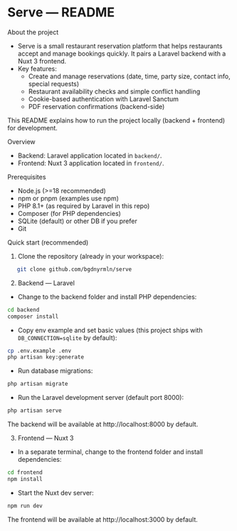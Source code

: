 # Serve — README

About the project
- Serve is a small restaurant reservation platform that helps restaurants accept and manage bookings quickly. It pairs a Laravel backend with a Nuxt 3 frontend.
- Key features:
   - Create and manage reservations (date, time, party size, contact info, special requests)
   - Restaurant availability checks and simple conflict handling
   - Cookie-based authentication with Laravel Sanctum
   - PDF reservation confirmations (backend-side)

This README explains how to run the project locally (backend + frontend) for development.

Overview
- Backend: Laravel application located in `backend/`.
- Frontend: Nuxt 3 application located in `frontend/`.

Prerequisites
- Node.js (>=18 recommended)
- npm or pnpm (examples use npm)
- PHP 8.1+ (as required by Laravel in this repo)
- Composer (for PHP dependencies)
- SQLite (default) or other DB if you prefer
- Git

Quick start (recommended)
1. Clone the repository (already in your workspace):

```bash
   git clone github.com/bgdnyrmln/serve
```
2. Backend — Laravel


- Change to the backend folder and install PHP dependencies:

```bash
cd backend
composer install
```

- Copy env example and set basic values (this project ships with `DB_CONNECTION=sqlite` by default):

```bash
cp .env.example .env
php artisan key:generate
```

- Run database migrations:

```bash
php artisan migrate 
```

- Run the Laravel development server (default port 8000):

```bash
php artisan serve
```

The backend will be available at http://localhost:8000 by default.

3. Frontend — Nuxt 3

- In a separate terminal, change to the frontend folder and install dependencies:

```bash
cd frontend
npm install
```


- Start the Nuxt dev server:

```bash
npm run dev
```

The frontend will be available at http://localhost:3000 by default.

